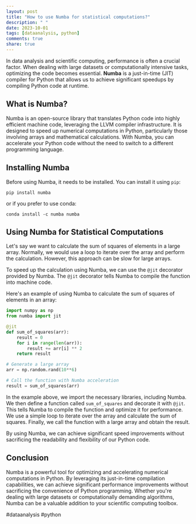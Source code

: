 ```yaml
---
layout: post
title: "How to use Numba for statistical computations?"
description: " "
date: 2023-10-01
tags: [dataanalysis, python]
comments: true
share: true
---
```


In data analysis and scientific computing, performance is often a crucial factor. When dealing with large datasets or computationally intensive tasks, optimizing the code becomes essential. **Numba** is a just-in-time (JIT) compiler for Python that allows us to achieve significant speedups by compiling Python code at runtime.

## What is Numba?

Numba is an open-source library that translates Python code into highly efficient machine code, leveraging the LLVM compiler infrastructure. It is designed to speed up numerical computations in Python, particularly those involving arrays and mathematical calculations. With Numba, you can accelerate your Python code without the need to switch to a different programming language.

## Installing Numba

Before using Numba, it needs to be installed. You can install it using `pip`:

```
pip install numba
```

or if you prefer to use conda:

```
conda install -c numba numba
```

## Using Numba for Statistical Computations

Let's say we want to calculate the sum of squares of elements in a large array. Normally, we would use a loop to iterate over the array and perform the calculation. However, this approach can be slow for large arrays. 

To speed up the calculation using Numba, we can use the `@jit` decorator provided by Numba. The `@jit` decorator tells Numba to compile the function into machine code.

Here's an example of using Numba to calculate the sum of squares of elements in an array:

```python
import numpy as np
from numba import jit

@jit
def sum_of_squares(arr):
    result = 0
    for i in range(len(arr)):
        result += arr[i] ** 2
    return result

# Generate a large array
arr = np.random.rand(10**6)

# Call the function with Numba acceleration
result = sum_of_squares(arr)
```

In the example above, we import the necessary libraries, including Numba. We then define a function called `sum_of_squares` and decorate it with `@jit`. This tells Numba to compile the function and optimize it for performance. We use a simple loop to iterate over the array and calculate the sum of squares. Finally, we call the function with a large array and obtain the result.

By using Numba, we can achieve significant speed improvements without sacrificing the readability and flexibility of our Python code.

## Conclusion

Numba is a powerful tool for optimizing and accelerating numerical computations in Python. By leveraging its just-in-time compilation capabilities, we can achieve significant performance improvements without sacrificing the convenience of Python programming. Whether you're dealing with large datasets or computationally demanding algorithms, Numba can be a valuable addition to your scientific computing toolbox.

#dataanalysis #python